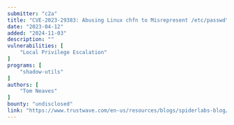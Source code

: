 ```yaml
---
submitter: "c2a"
title: "CVE-2023-29383: Abusing Linux chfn to Misrepresent /etc/passwd"
date: "2023-04-12"
added: "2024-11-03"
description: ""
vulnerabilities: [
    "Local Privilege Escalation"
]
programs: [
    "shadow-utils"
]
authors: [
    "Tom Neaves"
]
bounty: "undisclosed"
link: "https://www.trustwave.com/en-us/resources/blogs/spiderlabs-blog/cve-2023-29383-abusing-linux-chfn-to-misrepresent-etc-passwd/"
---
```




